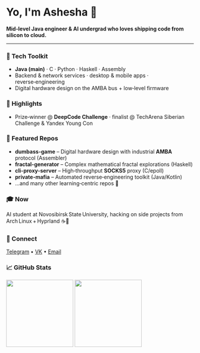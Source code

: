 # Yo, I'm **Ashesha** 👋

**Mid‑level Java engineer & AI undergrad who loves shipping code from silicon to cloud.**

---

### 🔧 Tech Toolkit

* **Java (main)** · C · Python · Haskell · Assembly
* Backend & network services · desktop & mobile apps · reverse‑engineering
* Digital hardware design on the AMBA bus + low‑level firmware

### 🚀 Highlights

* Prize‑winner @ **DeepCode Challenge** · finalist @ TechArena Siberian Challenge & Yandex Young Con

### 💎 Featured Repos

* **dumbass-game** – Digital hardware design with industrial **AMBA** protocol (Assembler)
* **fractal-generator** – Complex mathematical fractal explorations (Haskell)
* **cli-proxy-server** – High‑throughput **SOCKS5** proxy (C/epoll)
* **private-mafia** – Automated reverse‑engineering toolkit (Java/Kotlin)
* ...and many other learning‑centric repos 👀

### 🎓 Now

AI student at Novosibirsk State University, hacking on side projects from Arch Linux + Hyprland ☕🚀

### 🤝 Connect

[Telegram](https://t.me/mcashesha) • [VK](https://vk.com/mcashesha) • [Email](mailto:mcashesha@mail.ru)

### 📈 GitHub Stats

<div align="left">
  <img src="https://github-readme-stats.vercel.app/api?username=McAshesha&show_icons=true&theme=radical" height="180" />
  <img src="https://github-readme-stats.vercel.app/api/top-langs/?username=McAshesha&layout=compact&theme=radical" height="180" />
</div>
